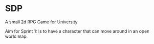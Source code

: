 # SDP
A small 2d RPG Game for University

Aim for Sprint 1: Is to have a character that can move around in an open world map. 
